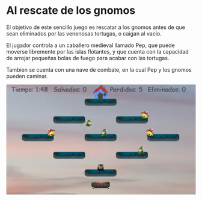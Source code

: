 # Al rescate de los gnomos

El objetivo de este sencillo juego es rescatar a los gnomos antes de que sean eliminados por las venenosas tortugas, o caigan al vacio.

El jugador controla a un caballero medieval llamado Pep, que puede moverse libremente por las islas flotantes, y que cuenta con la capacidad de arrojar pequeñas bolas de fuego para acabar con las tortugas.

Tambien se cuenta con una nave de combate, en la cual Pep y los gnomos pueden caminar.

![Una captura del juego](al-rescate-de-los-gnomos.png)
